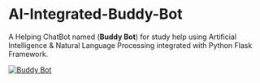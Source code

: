 # AI-Integrated-Buddy-Bot
A Helping ChatBot named (<b>Buddy Bot</b>) for study help using Artificial Intelligence &amp; Natural Language Processing integrated with Python Flask Framework.

[![Buddy Bot](https://user-images.githubusercontent.com/53784551/157797029-18c0cbc6-d98a-4054-b569-c8ba3c9bce13.jpeg)](https://github.com/MasumBhai/AI-Integrated-Buddy-Bot)
